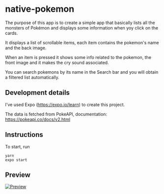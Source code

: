 # native-pokemon

The purpose of this app is to create a simple app that basically lists all the monsters of Pokémon and displays some information when yoy click on the cards.

It displays a list of scrollable items, each item contains the pokemon's name and the back image.

When an item is pressed it shows some info related to the pokemon, the front image and it makes the cry sound associated.

You can search pokemons by its name in the Search bar and you will obtain a filtered list automatically.

## Development details

I've used Expo (https://expo.io/learn) to create this project.

The data is fetched from PokeAPI, documentation: https://pokeapi.co/docs/v2.html

## Instructions

To start, run

```
yarn
expo start
```

## Preview

[![Preview](https://media.giphy.com/media/L12IQADcc9nHHlyDps/giphy.gif)](https://www.youtube.com/watch?v=awlga7aAhe4)
